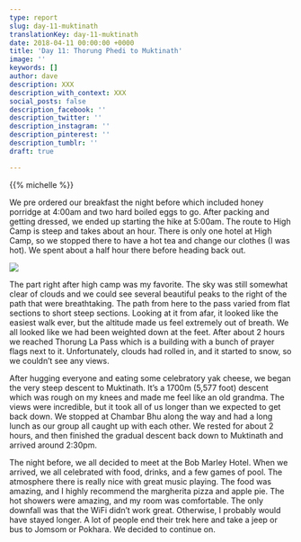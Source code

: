 ```yaml
---
type: report
slug: day-11-muktinath
translationKey: day-11-muktinath
date: 2018-04-11 00:00:00 +0000
title: 'Day 11: Thorung Phedi to Muktinath'
image: ''
keywords: []
author: dave
description: XXX
description_with_context: XXX
social_posts: false
description_facebook: ''
description_twitter: ''
description_instagram: ''
description_pinterest: ''
description_tumblr: ''
draft: true

---
```

{{% michelle %}}

We pre ordered our breakfast the night before which included honey porridge at 4:00am and two hard boiled eggs to go. After packing and getting dressed, we ended up starting the hike at 5:00am. The route to High Camp is steep and takes about an hour. There is only one hotel at High Camp, so we stopped there to have a hot tea and change our clothes (I was hot). We spent about a half hour there before heading back out.

![](https://res.cloudinary.com/wildernessprime/image/upload/w_800,dpr_auto/v1551465029/IMG_2768.jpg)

The part right after high camp was my favorite. The sky was still somewhat clear of clouds and we could see several beautiful peaks to the right of the path that were breathtaking. The path from here to the pass varied from flat sections to short steep sections. Looking at it from afar, it looked like the easiest walk ever, but the altitude made us feel extremely out of breath. We all looked like we had been weighted down at the feet. After about 2 hours we reached Thorung La Pass which is a building with a bunch of prayer flags next to it. Unfortunately, clouds had rolled in, and it started to snow, so we couldn’t see any views.

After hugging everyone and eating some celebratory yak cheese, we began the very steep descent to Muktinath. It’s a 1700m (5,577 foot) descent which was rough on my knees and made me feel like an old grandma. The views were incredible, but it took all of us longer than we expected to get back down. We stopped at Chambar Bhu along the way and had a long lunch as our group all caught up with each other. We rested for about 2 hours, and then finished the gradual descent back down to Muktinath and arrived around 2:30pm.

The night before, we all decided to meet at the Bob Marley Hotel. When we arrived, we all celebrated with food, drinks, and a few games of pool. The atmosphere there is really nice with great music playing. The food was amazing, and I highly recommend the margherita pizza and apple pie. The hot showers were amazing, and my room was comfortable. The only downfall was that the WiFi didn’t work great. Otherwise, I probably would have stayed longer. A lot of people end their trek here and take a jeep or bus to Jomsom or Pokhara. We decided to continue on.